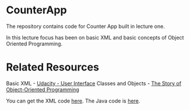 # CounterApp
The repository contains code for Counter App built in lecture one.

In this lecture focus has been on basic XML and basic concepts of Object Oriented Programming.
# Related Resources
Basic XML - [Udacity - User Interface](https://in.udacity.com/course/android-basics-user-interface--ud834-india)
Classes and Objects - [The Story of Object-Oriented Programming](https://medium.com/omarelgabrys-blog/the-story-of-object-oriented-programming-12d1901a1825)

You can get the XML code [here](  https://github.com/mdg-iitr/CounterApp/blob/master/app/src/main/res/layout/activity_main.xml).
The Java code is [here](  https://github.com/mdg-iitr/CounterApp/blob/master/app/src/main/java/in/ac/iitr/mdg/counterapp/MainActivity.java).
